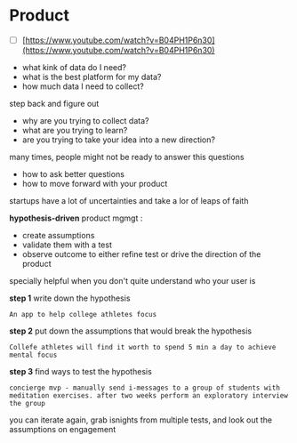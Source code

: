 # Product

- [ ] [https://www.youtube.com/watch?v=B04PH1P6n30](https://www.youtube.com/watch?v=B04PH1P6n30)

* what kink of data do I need?
* what is the best platform for my data?
* how much data I need to collect?

step back and figure out

* why are you trying to collect data?
* what are you trying to learn?
* are you trying to take your idea into a new direction?

many times, people might not be ready to answer this questions

* how to ask better questions
* how to move forward with your product

startups have a lot of uncertainties and take a lor of leaps of faith

**hypothesis-driven** product mgmgt :

* create assumptions
* validate them with a test
* observe outcome to either refine test or drive the direction of the product

specially helpful when you don't quite understand who your user is

**step 1** write down the hypothesis

    An app to help college athletes focus

**step 2** put down the assumptions that would break the hypothesis

    Collefe athletes will find it worth to spend 5 min a day to achieve mental focus

**step 3** find ways to test the hypothesis

    concierge mvp - manually send i-messages to a group of students with meditation exercises. after two weeks perform an exploratory interview the group 

you can iterate again, grab isnights from multiple tests, and look out the assumptions on engagement